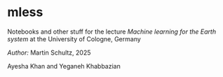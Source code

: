 # mless
Notebooks and other stuff for the lecture _Machine learning for the Earth system_ at the University of Cologne, Germany

_Author:_ Martin Schultz, 2025

Ayesha Khan and Yeganeh Khabbazian
